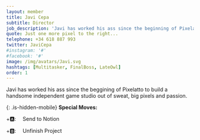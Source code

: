 ```yaml
---
layout: member
title: Javi Cepa
subtitle: Director
job_description: 'Javi has worked his ass since the beginning of Pixelatto to build a handsome independent game studio out of sweat, big pixels and passion.'
quote: Just one more pixel to the right...
telephone: +34 618 887 993
twitter: JaviCepa
#instagram: '#'
#facebook: '#'
image: /img/avatars/Javi.svg
hashtags: [Multitasker, FinalBoss, LateOwl]
order: 1
---
```


Javi has worked his ass since the beggining of Pixelatto to build a handsome independent game studio out of sweat, big pixels and passion.

{: .is-hidden-mobile}
**Special Moves:**

<div class="has-text-left is-hidden-mobile">

<i class="fas fa-arrow-down"></i>
<i class="fas fa-arrow-down" style="transform: rotateZ(-45deg);"></i>
<i class="fas fa-arrow-down" style="transform: rotateZ(-90deg);"></i>
<i class="fas fa-arrow-down" style="transform: rotateZ(-135deg);"></i>
+🅰: &emsp;Send to Notion

</div>
<div class="has-text-left is-hidden-mobile">

<i class="fas fa-arrow-right"></i>
<i class="fas fa-arrow-left"></i>
<i class="fas fa-arrow-right"></i>
<i class="fas fa-arrow-left"></i>
+🅱: &emsp;Unfinish Project

</div>
